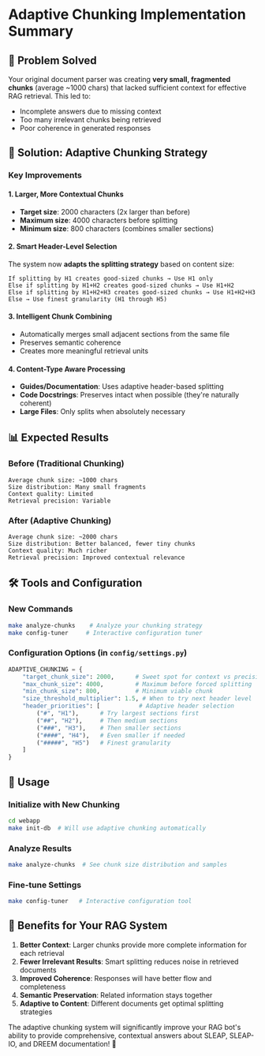 # Adaptive Chunking Implementation Summary

## 🎯 Problem Solved

Your original document parser was creating **very small, fragmented chunks** (average ~1000 chars) that lacked sufficient context for effective RAG retrieval. This led to:
- Incomplete answers due to missing context
- Too many irrelevant chunks being retrieved
- Poor coherence in generated responses

## 🚀 Solution: Adaptive Chunking Strategy

### Key Improvements

#### 1. **Larger, More Contextual Chunks**
- **Target size**: 2000 characters (2x larger than before)
- **Maximum size**: 4000 characters before splitting
- **Minimum size**: 800 characters (combines smaller sections)

#### 2. **Smart Header-Level Selection**
The system now **adapts the splitting strategy** based on content size:

```
If splitting by H1 creates good-sized chunks → Use H1 only
Else if splitting by H1+H2 creates good-sized chunks → Use H1+H2  
Else if splitting by H1+H2+H3 creates good-sized chunks → Use H1+H2+H3
Else → Use finest granularity (H1 through H5)
```

#### 3. **Intelligent Chunk Combining**
- Automatically merges small adjacent sections from the same file
- Preserves semantic coherence
- Creates more meaningful retrieval units

#### 4. **Content-Type Aware Processing**
- **Guides/Documentation**: Uses adaptive header-based splitting
- **Code Docstrings**: Preserves intact when possible (they're naturally coherent)
- **Large Files**: Only splits when absolutely necessary

## 📊 Expected Results

### Before (Traditional Chunking)
```
Average chunk size: ~1000 chars
Size distribution: Many small fragments
Context quality: Limited
Retrieval precision: Variable
```

### After (Adaptive Chunking)  
```
Average chunk size: ~2000 chars
Size distribution: Better balanced, fewer tiny chunks
Context quality: Much richer
Retrieval precision: Improved contextual relevance
```

## 🛠 Tools and Configuration

### New Commands
```bash
make analyze-chunks    # Analyze your chunking strategy
make config-tuner     # Interactive configuration tuner
```

### Configuration Options (in `config/settings.py`)
```python
ADAPTIVE_CHUNKING = {
    "target_chunk_size": 2000,      # Sweet spot for context vs precision
    "max_chunk_size": 4000,         # Maximum before forced splitting  
    "min_chunk_size": 800,          # Minimum viable chunk
    "size_threshold_multiplier": 1.5, # When to try next header level
    "header_priorities": [           # Adaptive header selection
        ("#", "H1"),      # Try largest sections first
        ("##", "H2"),     # Then medium sections
        ("###", "H3"),    # Then smaller sections
        ("####", "H4"),   # Even smaller if needed
        ("#####", "H5")   # Finest granularity
    ]
}
```

## 🔧 Usage

### Initialize with New Chunking
```bash
cd webapp
make init-db  # Will use adaptive chunking automatically
```

### Analyze Results
```bash
make analyze-chunks  # See chunk size distribution and samples
```

### Fine-tune Settings
```bash
make config-tuner   # Interactive configuration tool
```

## 🎯 Benefits for Your RAG System

1. **Better Context**: Larger chunks provide more complete information for each retrieval
2. **Fewer Irrelevant Results**: Smart splitting reduces noise in retrieved documents  
3. **Improved Coherence**: Responses will have better flow and completeness
4. **Semantic Preservation**: Related information stays together
5. **Adaptive to Content**: Different documents get optimal splitting strategies

The adaptive chunking system will significantly improve your RAG bot's ability to provide comprehensive, contextual answers about SLEAP, SLEAP-IO, and DREEM documentation! 🎉
